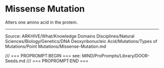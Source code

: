 # Missense Mutation

Alters one amino acid in the protein.

---
Source: ARKHIVE/What/Knowledge Domains Disciplines/Natural Sciences/Biology/Genetics/DNA Deoxyribonucleic Acid/Mutations/Types of Mutations/Point Mutations/Missense-Mutation.md

/// === PROPROMPT:BEGIN ===
see: MIND/ProPrompts/Library/DOOR-Seeds.md
/// === PROPROMPT:END ===
